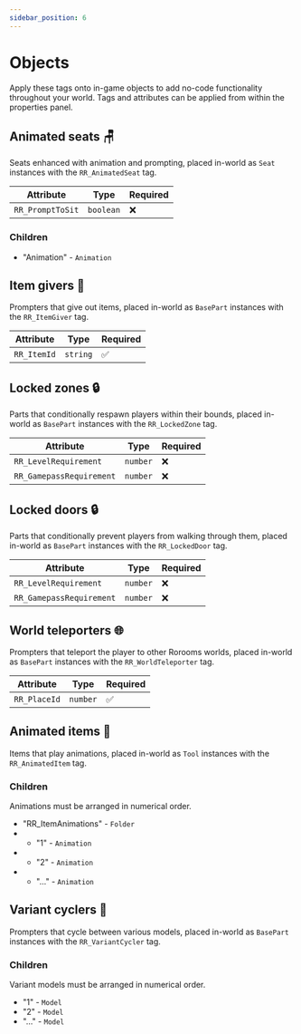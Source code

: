 ```yaml
---
sidebar_position: 6
---
```


# Objects

Apply these tags onto in-game objects to add no-code functionality throughout your world. Tags and attributes can be applied from within the properties panel.

## Animated seats 🪑

Seats enhanced with animation and prompting, placed in-world as `Seat` instances with the `RR_AnimatedSeat` tag.

| Attribute        | Type      | Required |
| ---------------- | --------- | -------- |
| `RR_PromptToSit` | `boolean` | ❌        |

### Children

- "Animation" - `Animation`

## Item givers 🫴

Prompters that give out items, placed in-world as `BasePart` instances with the `RR_ItemGiver` tag.

| Attribute   | Type     | Required |
| ----------- | -------- | -------- |
| `RR_ItemId` | `string` | ✅        |

## Locked zones 🔒

Parts that conditionally respawn players within their bounds, placed in-world as `BasePart` instances with the `RR_LockedZone` tag.

| Attribute                | Type     | Required |
| ------------------------ | -------- | -------- |
| `RR_LevelRequirement`    | `number` | ❌        |
| `RR_GamepassRequirement` | `number` | ❌        |

## Locked doors 🔒

Parts that conditionally prevent players from walking through them, placed in-world as `BasePart` instances with the `RR_LockedDoor` tag.

| Attribute                | Type     | Required |
| ------------------------ | -------- | -------- |
| `RR_LevelRequirement`    | `number` | ❌        |
| `RR_GamepassRequirement` | `number` | ❌        |

## World teleporters 🌐

 Prompters that teleport the player to other Rorooms worlds, placed in-world as `BasePart` instances with the `RR_WorldTeleporter` tag.

| Attribute    | Type     | Required |
| ------------ | -------- | -------- |
| `RR_PlaceId` | `number` | ✅        |

## Animated items 🔧

Items that play animations, placed in-world as `Tool` instances with the `RR_AnimatedItem` tag.

### Children

Animations must be arranged in numerical order.

- "RR_ItemAnimations" - `Folder`
- - "1" - `Animation`
- - "2" - `Animation`
- - "..." - `Animation`

## Variant cyclers 🔁

Prompters that cycle between various models, placed in-world as `BasePart` instances with the `RR_VariantCycler` tag.

### Children

Variant models must be arranged in numerical order.

- "1" - `Model`
- "2" - `Model`
- "..." - `Model`